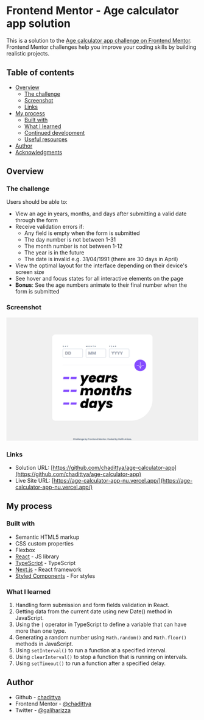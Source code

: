# Frontend Mentor - Age calculator app solution

This is a solution to the [Age calculator app challenge on Frontend Mentor](https://www.frontendmentor.io/challenges/age-calculator-app-dF9DFFpj-Q). Frontend Mentor challenges help you improve your coding skills by building realistic projects.

## Table of contents

- [Overview](#overview)
  - [The challenge](#the-challenge)
  - [Screenshot](#screenshot)
  - [Links](#links)
- [My process](#my-process)
  - [Built with](#built-with)
  - [What I learned](#what-i-learned)
  - [Continued development](#continued-development)
  - [Useful resources](#useful-resources)
- [Author](#author)
- [Acknowledgments](#acknowledgments)

## Overview

### The challenge

Users should be able to:

- View an age in years, months, and days after submitting a valid date through the form
- Receive validation errors if:
  - Any field is empty when the form is submitted
  - The day number is not between 1-31
  - The month number is not between 1-12
  - The year is in the future
  - The date is invalid e.g. 31/04/1991 (there are 30 days in April)
- View the optimal layout for the interface depending on their device's screen size
- See hover and focus states for all interactive elements on the page
- **Bonus**: See the age numbers animate to their final number when the form is submitted

### Screenshot

![](./screenshot.png)

### Links

- Solution URL: [https://github.com/chadittya/age-calculator-app](https://github.com/chadittya/age-calculator-app)
- Live Site URL: [https://age-calculator-app-nu.vercel.app/](https://age-calculator-app-nu.vercel.app/)

## My process

### Built with

- Semantic HTML5 markup
- CSS custom properties
- Flexbox
- [React](https://reactjs.org/) - JS library
- [TypeScript](https://www.typescriptlang.org/) - TypeScript
- [Next.js](https://nextjs.org/) - React framework
- [Styled Components](https://styled-components.com/) - For styles

### What I learned

1. Handling form submission and form fields validation in React.
2. Getting data from the current date using new Date() method in JavaScript.
3. Using the `|` operator in TypeScript to define a variable that can have more than one type.
4. Generating a random number using `Math.random()` and `Math.floor()` methods in JavaScript.
5. Using `setInterval()` to run a function at a specified interval.
6. Using `clearInterval()` to stop a function that is running on intervals.
7. Using `setTimeout()` to run a function after a specified delay.

## Author

- Github - [chadittya](https://github.com/chadittya)
- Frontend Mentor - [@chadittya](https://www.frontendmentor.io/profile/chadittya)
- Twitter - [@galiharizza](https://www.twitter.com/galiharizza)
